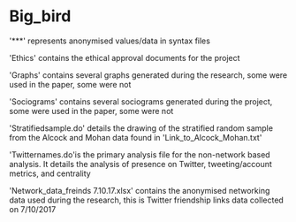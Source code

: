 # Big_bird


'***' represents anonymised values/data in syntax files

'Ethics' contains the ethical approval documents for the project

'Graphs' contains several graphs generated during the research, some were used in the paper, some were not

'Sociograms' contains several sociograms generated during the project, some were used in the paper, some were not

'Stratifiedsample.do' details the drawing of the stratified random sample from the Alcock and Mohan data found in 'Link_to_Alcock_Mohan.txt'

'Twitternames.do'is the primary analysis file for the non-network based analysis. It details the analysis of presence on Twitter, tweeting/account metrics, and centrality

'Network_data_freinds 7.10.17.xlsx' contains the anonymised networking data used during the research, this is Twitter friendship links data collected on 7/10/2017